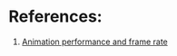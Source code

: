 
# References:

1. [Animation performance and frame rate](https://developer.mozilla.org/en-US/docs/Web/Performance/Animation_performance_and_frame_rate)